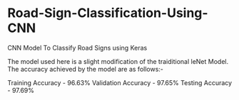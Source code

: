 # Road-Sign-Classification-Using-CNN
CNN Model To Classify Road Signs using Keras

The model used here is a slight modification of the traiditional leNet Model. 
The accuracy achieved by the model are as follows:-

Training Accuracy - 96.63%
Validation Accuracy - 97.65%
Testing Accuracy - 97.69%
